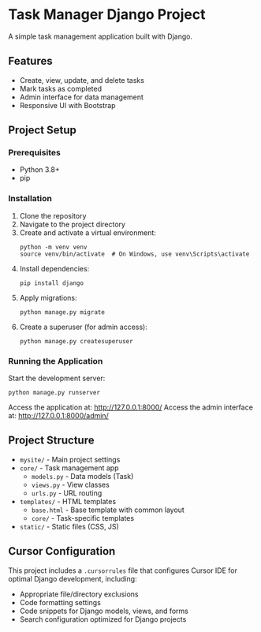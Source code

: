 # Task Manager Django Project

A simple task management application built with Django.

## Features

- Create, view, update, and delete tasks
- Mark tasks as completed
- Admin interface for data management
- Responsive UI with Bootstrap

## Project Setup

### Prerequisites

- Python 3.8+
- pip

### Installation

1. Clone the repository
2. Navigate to the project directory
3. Create and activate a virtual environment:
   ```
   python -m venv venv
   source venv/bin/activate  # On Windows, use venv\Scripts\activate
   ```
4. Install dependencies:
   ```
   pip install django
   ```
5. Apply migrations:
   ```
   python manage.py migrate
   ```
6. Create a superuser (for admin access):
   ```
   python manage.py createsuperuser
   ```

### Running the Application

Start the development server:
```
python manage.py runserver
```

Access the application at: http://127.0.0.1:8000/
Access the admin interface at: http://127.0.0.1:8000/admin/

## Project Structure

- `mysite/` - Main project settings
- `core/` - Task management app
  - `models.py` - Data models (Task)
  - `views.py` - View classes
  - `urls.py` - URL routing
- `templates/` - HTML templates
  - `base.html` - Base template with common layout
  - `core/` - Task-specific templates
- `static/` - Static files (CSS, JS)

## Cursor Configuration

This project includes a `.cursorrules` file that configures Cursor IDE for optimal Django development, including:

- Appropriate file/directory exclusions
- Code formatting settings
- Code snippets for Django models, views, and forms
- Search configuration optimized for Django projects 